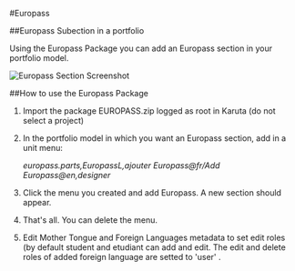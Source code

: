 #Europass

##Europass Subection in a portfolio

Using the Europass Package you can add an Europass section in your portfolio model.

![Europass Section Screenshot](https://github.com/karutaproject/karuta-templates/blob/master/Europass/EuropassScreenshot.jpg "Europass Section Screenshot")

##How to use the Europass Package

1. Import the package EUROPASS.zip logged as root in Karuta (do not select a project)
1. In the portfolio model in which you want an Europass section, add in a unit menu: 

    *europass.parts,EuropassL,ajouter Europass@fr/Add Europass@en,designer*
1. Click the menu you created and add Europass. A new section should appear.
1. That's all. You can delete the menu.
1.  Edit Mother  Tongue  and Foreign Languages metadata to set edit roles (by default student and etudiant  can  add and edit.  The edit and delete roles  of added foreign language  are setted to 'user' .

